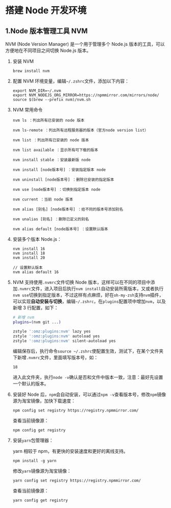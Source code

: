 # 搭建 Node 开发环境

## 1.Node 版本管理工具 NVM

NVM (Node Version Manager) 是一个用于管理多个 Node.js 版本的工具，可以方便地在不同项目之间切换 Node.js 版本。

1. 安装 NVM
   
   ```shell
   brew install nvm
   ```

2. 配置 NVM 环境变量，编辑`~/.zshrc`文件，添加以下内容：
   
   ```shell
   export NVM_DIR=~/.nvm
   export NVM_NODEJS_ORG_MIRROR=https://npmmirror.com/mirrors/node/
   source $(brew --prefix nvm)/nvm.sh
   ```

3. NVM 常用命令
   
    ```plaintext
    nvm ls ：列出所有已安装的 node 版本

    nvm ls-remote ：列出所有远程服务器的版本（官方node version list）

    nvm list ：列出所有已安装的 node 版本

    nvm list available ：显示所有可下载的版本

    nvm install stable ：安装最新版 node

    nvm install [node版本号] ：安装指定版本 node

    nvm uninstall [node版本号] ：删除已安装的指定版本

    nvm use [node版本号] ：切换到指定版本 node

    nvm current ：当前 node 版本

    nvm alias [别名] [node版本号] ：给不同的版本号添加别名

    nvm unalias [别名] ：删除已定义的别名

    nvm alias default [node版本号] ：设置默认版本
    ```

4. 安装多个版本 Node.js：

    ```shell
    nvm install 16
    nvm install 18
    nvm install 20

    // 设置默认版本
    nvm alias default 16
    ```

5. NVM 支持使用`.nvmrc`文件切换 Node 版本，这样可以在不同的项目中添加`.nvmrc`文件，进入项目后执行`nvm install`自动安装所需版本，又或者执行`nvm use`切换到指定版本，不过这样有点麻烦，好在`oh-my-zsh`支持`nvm`插件，可以实现**自动安装与切换**，编辑`~/.zshrc`，在`plugins`配置项中增加`nvm`，以及新增 3 行配置，如下：

    ```bash
    # 新增 nvm
    plugins=(nvm git ...)

    zstyle ':omz:plugins:nvm' lazy yes
    zstyle ':omz:plugins:nvm' autoload yes
    zstyle ':omz:plugins:nvm' silent-autoload yes
    ```

    编辑保存后，执行命令`source ~/.zshrc`使配置生效，测试下，在某个文件夹下新增`.nvmrc`文件，里面填写版本号，如：
   
    ```plaintext
    18
    ```
   
    进入此文件夹，执行`node -v`确认是否和文件中版本一致，注意：最好先设置一个默认的版本。

6. 安装好 Node 后，`npm`会自动安装，可以通过`npm -v`查看版本号，修改`npm`镜像源为淘宝镜像，加快下载速度：

    ```shell
    npm config set registry https://registry.npmmirror.com/
    ```

    查看当前镜像源：

    ```shell
    npm config get registry
    ```

7. 安装`yarn`包管理器：
   
   yarn 相较于 npm，有更快的安装速度和更好的离线支持。

    ```shell
    npm install -g yarn
    ```

    修改`yarn`镜像源为淘宝镜像：

    ```shell
    yarn config set registry https://registry.npmmirror.com/
    ```

    查看当前镜像源：

    ```shell
    yarn config get registry
    ```


